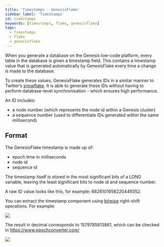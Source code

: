 ```yaml
---
title: 'Timestamps - GenesisFlake'
sidebar_label: 'Timestamps'
id: timestamps
keywords: [timestamps, flake, genesisflake]
tags:
  - timestamps
  - flake
  - genesisflake
---
```


When you generate a database on the Genesis low-code platform, every table in the database is given a timestamp field. This contains a timestamp value that is generated automatically by GenesisFlake every time a change is made to the database.

To create these values, GenesisFlake generates IDs in a similar manner to Twitter’s [snowflake](https://developer.twitter.com/en/docs/basics/twitter-ids). It is able to generate these IDs without having to perform database-level synchronisation - which ensures high performance. 

An ID includes:

- a node number (which represents the node id within a Genesis cluster)
- a sequence number (used to differentiate IDs generated within the same millisecond)

## Format
The GenesisFlake timestamp is made up of: 

- epoch time in milliseconds
- node id
- sequence id 

The timestamp itself is stored in the most significant bits of a LONG variable, leaving the least significant bits to node id and sequence number. 

A raw ID value looks like this, for example: 6626101958220449352.

You can extract the timestamp component using [bitwise](https://miniwebtool.com/bitwise-calculator/bit-shift/) right-shift operations. For example:

![](/img/bitwise.png)

The result in decimal corresponds to 1579785813861, which can be checked in https://www.epochconverter.com/

![](/img/epoch.png)


